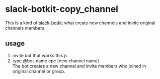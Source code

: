 # slack-botkit-copy_channel
This is a kind of [slack-botkit](https://github.com/howdyai/botkit) what create new channels and invite original channels members.

## usage
1. invite bot that works this js
2. type @bot-name cpc [new channel name]  
The bot creates a new channel and invite members who joined in original channel or group.
